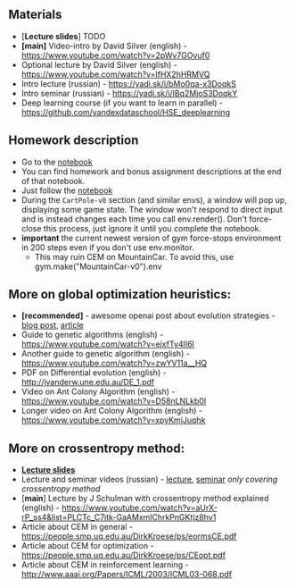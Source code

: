 ## Materials
* [__Lecture slides__] TODO
* __[main]__ Video-intro by David Silver (english) - https://www.youtube.com/watch?v=2pWv7GOvuf0
* Optional lecture by David Silver (english) - https://www.youtube.com/watch?v=lfHX2hHRMVQ
* Intro lecture (russian) - https://yadi.sk/i/bMo0qa-x3DoqkS
* Intro seminar (russian) - https://yadi.sk/i/IBq2MjoS3DoqkY
* Deep learning course (if you want to learn in parallel) - https://github.com/yandexdataschool/HSE_deeplearning

## Homework description
* Go to the [notebook](https://github.com/yandexdataschool/Practical_RL/blob/v2.0/week0/frozenlake.ipynb)
* You can find homework and bonus assignment descriptions at the end of that notebook.
* Just follow the [notebook](https://github.com/yandexdataschool/Practical_RL/blob/v2.0/week1/crossentropy_method.ipynb)
* During the `CartPole-v0` section (and similar envs), a window will pop up, displaying some game state. The window won't respond to direct input and is instead changes each time you call env.render(). Don't force-close this process, just ignore it until you complete the notebook.
* __important__ the current newest version of gym force-stops environment in 200 steps even if you don't use env.monitor.
  * This may ruin CEM on MountainCar. To avoid this, use gym.make("MountainCar-v0").env

## More on global optimization heuristics:
* __[recommended]__ - awesome openai post about evolution strategies - [blog post](https://blog.openai.com/evolution-strategies/), [article](https://arxiv.org/abs/1703.03864)
* Guide to genetic algorithms (english) - https://www.youtube.com/watch?v=ejxfTy4lI6I
* Another guide to genetic algorithm (english) - https://www.youtube.com/watch?v=zwYV11a__HQ
* PDF on Differential evolution (english) - http://jvanderw.une.edu.au/DE_1.pdf
* Video on Ant Colony Algorithm (english) - https://www.youtube.com/watch?v=D58nLNLkb0I
* Longer video on Ant Colony Algorithm (english) - https://www.youtube.com/watch?v=xpyKmjJuqhk

## More on crossentropy method:
* [__Lecture slides__](https://docviewer.yandex.ru/?url=ya-disk-public%3A%2F%2FG3IXcG62RwNUGSSos%2BuGhtgXNfsBjP9RxUtUfgCffIk%3D%3A%2Flecture1.pdf&name=lecture1.pdf&c=58a61ec9256c)
* Lecture and seminar videos (russian) - [lecture](https://yadi.sk/i/5yf_4oGI3EDJhJ), [seminar](https://yadi.sk/i/dPsWYMK13EDJj7) _only covering crossentropy method_
* [__main__] Lecture by J Schulman with crossentropy method explained (english) - https://www.youtube.com/watch?v=aUrX-rP_ss4&list=PLCTc_C7itk-GaAMxmlChrkPnGKtjz8hv1
* Article about CEM in general - https://people.smp.uq.edu.au/DirkKroese/ps/eormsCE.pdf
* Article about CEM for optimization - https://people.smp.uq.edu.au/DirkKroese/ps/CEopt.pdf
* Article about CEM in reinforcement learning - http://www.aaai.org/Papers/ICML/2003/ICML03-068.pdf


